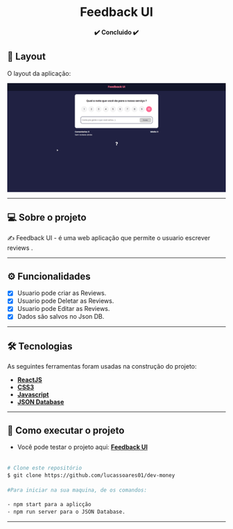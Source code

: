 <h1 align="center">
    Feedback UI
</h1>

<h4 align="center"> 
	✔️ Concluido ✔️
</h4>


## 🎨 Layout

O layout da aplicação:

<p align="center" style="display: flex; align-items: flex-start; justify-content: center;">
  <img src="./github/feedbackuigif.gif">
</p>

---

## 💻 Sobre o projeto

✍️ Feedback UI - é uma web aplicação que permite o usuario escrever reviews .

---

## ⚙️ Funcionalidades

- [x] Usuario pode criar as Reviews.
- [x] Usuario pode Deletar as Reviews.
- [x] Usuario pode Editar as Reviews.
- [x] Dados são salvos no Json DB.

---

## 🛠 Tecnologias

As seguintes ferramentas foram usadas na construção do projeto:

-   **[ReactJS](https://github.com/reactjs)**
-   **[CSS3](https://github.com/topics/css3)**
-   **[Javascript](https://github.com/topics/javascript)**
-   **[JSON Database](https://www.npmjs.com/package/node-json-db)**

---

## 🚀 Como executar o projeto

-   Você pode testar o projeto aqui: **[Feedback UI](feedback-uiweb.vercel.app)**

```bash

# Clone este repositório
$ git clone https://github.com/lucassoares01/dev-money

#Para iniciar na sua maquina, de os comandos: 

- npm start para a aplicção
- npm run server para o JSON Database.

```

---

